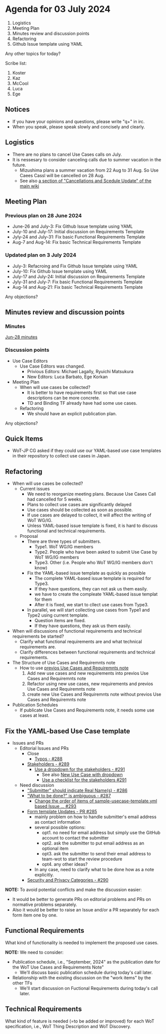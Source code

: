 # Agenda for 03 July 2024
1. Logistics
1. Meeting Plan
1. Minutes review and discussion points
1. Refactoring
1. Github Issue template using YAML

Any other topics for today?

Scribe list:
1. Koster
1. Kaz
1. McCool
1. Luca
1. Ege

## Notices
* If you have your opinions and questions, please write "q+" in irc.
* When you speak, please speak slowly and concisely and clearly.

## Logistics
* There are no plans to cancel Use Cases calls on July.
* It is nessesary to consider canceling calls due to summer vacation in the future.
    * Mizushima plans a summer vacation from 22 Aug to 31 Aug. So Use Caees Cassl will be cancelled on 28 Aug.
    * See also [a section of "Cancellations and Scedule Update" of the main wiki](https://www.w3.org/WoT/IG/wiki/Main_WoT_WebConf#Cancellations_and_Schedule_Updates)


## Meeting Plan
### Previous plan on 28 June 2024
* June-26 and July-3: Fix Github Issue template using YAML
* July-10 and July-17: Initial discussion on Requirements Template
* Jyly-24 and July-31: Fix basic Functional Requirements Template
* Aug-7 and Aug-14: Fix basic Technical Requirements Template

### Updated plan on 3 July 2024
* July-3: Refacroing and Fix Github Issue template using YAML
* July-10: Fix Github Issue template using YAML
* July-17 and July-24: Initial discussion on Requirements Template
* Jyly-31 and July-7: Fix basic Functional Requirements Template
* Aug-14 and Aug-21: Fix basic Technical Requirements Template

Any objections?

## Minutes review and discussion points

### Minutes

[Jun-28 minutes](https://www.w3.org/2024/06/28-wot-uc-minutes.html)

### Discussion points
* Use Case Editors
    * Use Case Editors was changed.
        * Privious Editors: Michael Lagally, Ryuichi Matsukura
        * New Editors: Luca Barbato, Ege Korkan
* Meeting Plan
    * When will use cases be collected?
        * It is better to have requirements first so that use case descriptions can be more concrete.
        * TD and Binding TF already have had some use cases.
    * Refactoring
        * We should have an explicit publication plan.

Any objections?

## Quick Items
* WoT-JP CG asked if they could use our YAML-based use case templates in their repository to collect use cases in Japan.

## Refactoring
* When will use cases be collected?
    * Current issues
        * We need to reorganize meeting plans. Because Use Cases Call had cancelled for 5 weeks.
        * Plans to collect use cases are significantly delayed
        * Use cases should be collected as soon as possible.
        * If use cases are delayed to collect, it will affect the writing of WoT WG/IG.
        * Unless YAML-based issue template is fixed, it is hard to discuss functional and technical requirements.
    * Proposal
        * There are three types of submitters.
            * Type1. WoT WG/IG members
            * Type2. People who have been asked to submit Use Case by WoT WG/IG members
            * Type3. Other (i.e. People who WoT WG/IG members don't know)
        * Fix the YAML-based issue template as quickly as possible
            * The complete YAML-based issue template is required for Type3.
            * If they have questions, they can not ask us them easily.
            * we have to create the compleate YAML-based issue templat for them
            * After it is fixed, we start to cllect use cases from Type3.
        * In parallel, we will start collecting use cases from Type1 and Type2 using current template.
            * Question items are fixed.
            * If they have questions, they ask us them easily.
* When will discussions of functional requirements and technical requirements be started?
    * Clarify what functional requirements are and what technical requirements are.
    * Clarify differences between functional requirements and technical requirements.
* The Structure of Use Cases and Requiremnts note
    * How to use [previos Use Cases and Requiremnts note](https://w3c.github.io/wot-usecases/)
      1. Add new use cases and new requirements into previos Use Cases and Requiremnts note
      1. Refactor using new use cases, new requirements and previos Use Cases and Requiremnts note
      1. create new Use Cases and Requiremnts note without previos Use Cases and Requiremnts note
* Publication Schedules
    * If publicate Use Cases and Requirements note, it needs some use cases at least.

## Fix the YAML-based Use Case template

* Issues and PRs
    * Editorial Issues and PRs
        * Close
            * [Typos - #288](https://github.com/w3c/wot-usecases/issues/288)
        * [Stakeholders - #289](https://github.com/w3c/wot-usecases/issues/289)
            * [Use a dropdown for the stakeholders - #291](https://github.com/w3c/wot-usecases/pull/291)
                * See also [New Use Case with dropdown](https://github.com/w3c/wot-usecases/issues/new?assignees=&labels=UC&projects=&template=sample-usecase-template.yml&title=Add+new+use+case%3A+%3Ctitle%3E)
                * [Use a checklist for the stakeholders #291](https://github.com/w3c/wot-usecases/pull/291)
    * Need discussion
        * ["Submitter" should indicate Real Name(s) - #286](https://github.com/w3c/wot-usecases/issues/286)
        * ["What to be done?" is ambiguous - #287](https://github.com/w3c/wot-usecases/issues/287)
            * [Change the order of items of sample-usecase-template.yml based Issue … #293](https://github.com/w3c/wot-usecases/pull/293)
        * [Form template Updates - PR #285](https://github.com/w3c/wot-usecases/pull/285)
            * mainly problem on how to handle submitter's email address as contact information
            * several possible options:
                * opt1. no need for email address but simply use the GitHub account to contact the submitter
                * opt2. ask the submitter to put email address as an optional item
                * opt3. ask the submitter to send their email address to team-wot to start the review procedure
                * opt4. any other ideas?
            * In any case, need to clarify what to be done how as a note explicitly. 
        * [Security and Privacy Categories - #290](https://github.com/w3c/wot-usecases/issues/290) 

**NOTE:**
To avoid potential conflicts and make the discussion easier:
* It would be better to generate PRs on editorial problems and PRs on normative problems separately.
* Also it would be better to raise an Issue and/or a PR separately for each form item one by one.

## Functional Requirements
What kind of functionality is needed to implement the proposed use cases.

**NOTE:** We need to consider:
* Publication schedule, i.e., "September, 2024" as the publication date for the WoT Use Cases and Requirements Note"
    * We'll discuss basic publication schedule during today's call later.
* Relationship with the existing discussion on the "work items" by the other TFs
    * We'll start discussion on Fuctional Requirements during today's call later.

## Technical Requirements
What kind of feature is needed (=to be added or improved) for each WoT specification, i.e., WoT Thing Description and WoT Discovery.
